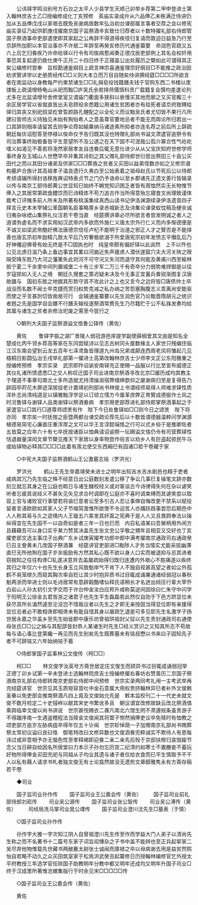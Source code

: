 <!-- { "loadSidebar": true } -->
　　公讳铎字鸣治别号方石台之太平人少县学生天顺己卯举乡荐第二甲申登进士第入翰林庶吉士乙□授编修成化丁亥预修　英庙实录成升从六品俸乙未秩满迁侍讲仍加从五品俸戊戌以家艰去既免丧谢病居数年弘治初台谏部属言事者交荐之会以修宪庙实录征乃起供职庚戌擢南京国子监祭酒辛亥致仕归荐者以十数特擢礼部右侍郎管国子祭酒事命吏部遣使即其家起之公再辞不得道得疾径归复请而敦迫日益急乃行至京辞所加职以本官治事亦不许居二年辞至再癸亥修历代通鉴纂要　命润色官疏又五六上后乞归飬疾乃许命给驿以行令有司俟病愈闻奏正德戊辰吏部例上其名会权奸用事恐其复起遂仍致仕庚午正月二十四日终于正寝盖公出处履历之槩如此可谓得其正矣公编修时尝奉　旨校勘通鉴纲目上疏言神宗喜通鉴理宗好纲目□不能推之政治因劝求贒讲学以史册质经传□□义则大本立而万目自随矣侍讲撰经筵□□□□所欲言者在南监动以身教每严约束禁诸生□□礼捐皂役钱籍膳夫钱于官购东西二书楼以庋镂板上疏请增杨龟山从祀而黜□庐吴氏余若择师儒慎科贡广载籍复会馔均差遣论列尤多在北监请增号舍修堂室又谓庙门衢面多狭斜以亵慢买其地而廓之又买官廨三十余区居学官以省僦直皆出夫皂顾役余悉籍公用诸生贫困者亦有给死者请京府致赙给驿归其丧又别祀叔梁纥曾晢颜路孔鲤配之以全伦义而议黜吴氏者尤切皆不果行凡所建曰皆师古义持独见未始有狥俗希人之意虽尊官要地忌者不能无而舆论所归若出一口其辞则相率请留其去则争论荐如输粟纳马诸途素所抑者亦连名荐之前后所上辞疏朝廷每优诏慰答至停禄以俟命仅予告归既其没也特赠礼部尚书谥文肃遣官逾祭令有司治葬事终始极备皆平生意望所不及公道之在天下固不可泯哉公孤介寡合性气屹屹嗜义如渴见不善若将凂然家居孝友自违飬后辄无意仕进少从从父宝庆知府世修学师事终身及玉城山人世懋早卒并集其诗刻之其父赠礼部侍郎世衍尝出祭田三十亩公买田代之而以其田分诸弟及供家□□□葬族之贫者又买田以益弟侄数亦如之又修宗谱构墓庐合族计其高祖孝子温良遗行久弗白至公始表着之祖母赵氏以节死后公以侍郎考绩请辍所得封诰移旌典诏特表贞节之门仍予诰命以至乡郡诸先正遗文善行皆辑录以传与南京工部侍郎黄公世显知巳始终不婣党知识困乏者皆有周恤然实无长物惟节俸入之其居常第疏食醴饮而巳诗精炼不苟力追古作当所得意殆忘寝食文尚理致谨体裁考订评隲多前人所未及所著有桃溪集续真西山读书记伊洛渊源续录伊洛遗音四子择言元史本末宰辅公革国朝名臣事略尊乡录赤城新志及诗集论谏录蚁忱稿及绠余诚归夷杂咏缌山集祭礼仪注若干卷当直　经筵撰讲章必尽所欲言者尝发明诚之者人之道谓务虗名而不求实用如汉武帝内多欲而外施仁义唐太宗外行仁义而内多惭德便是不诚又如梁武帝酷好佛法唐德宗信任卢杞不能明于治道之邪正人才之贒否是不能择善也唐玄宗初年励精几致太平后乃穷奢极欲溺于所爱唐宪宗初年发愤志平僭乱后乃好神僊迎佛骨有始无终是不□固执也时　纯皇帝颇有偏好铎以此讽然　上不以忤也公见北虏日滋乃条上备边事宜其畧曰河曲近失声援虏人潜伏遂窟穴夫大河关陜之限隔受降东胜乃大河之藩篱失此则河不可守况又失河而退守其何能及黄甫川西至榆林抵宁夏二千余里中间列置城堡二十有三步军二万三千有奇卒分力弱势难捍御是以往岁寇掠如入无人之境　朝廷久搜套之策迟疑未决及今无事正宜蓄兵飬锐渐图复汉唐故疆与　国初东胜之地据其形势守其不攻此计之上也又言今之边将皆□唐债帅士卒战没而名数不闻士卒克捷而赏归权势克减之私办纳之苦怨塞胸腹志义乖离尚安能驱而使之乎言甚剀切皆凿凿可行　会辑通鉴纂要以先生润色官乃论黜晋隋胡元之统识者韪之先是国学自会膳不行膳夫输役遂祭酒常费先生乃尽籍贮于公不私铢发奏均给其属与诸生之贫者余修治圯废之需至今犹行之 

　　○朝列大夫国子监祭酒谥文恪鲁公铎传（黄佐） 

　　黄佐 
　　鲁铎字振之湖广景陵人弱冠游邑庠提学副使薛纲爱其文由是知名全楚成化丙午领乡荐高等家在东冈尝赋诗以见志古树冈头屋数椽主人家世只残编住临江汉东南会望到云龙五百年七泽鸢鱼皆理道九州岛兄弟或颠连西周老凤将雏起几见梧桐日影圆弘治壬戌举礼部第一擢进士高第改翰林庶吉士少师李文正公东阳雅重之授编修预修　孝宗实录　武宗即阼诏谕安南铎充正使赐一品服以行比至宣布威德正其仪礼诸所馈遗悉□之交人称叹迁国子司业进南京祭酒寻改北京□屡历成均其教主于理道不事章句南北士多所造就尤持清操湔宿弊缙绅歆仰之屡谢病归至是复得告乃辟园亭莳花木屏迹深居投老计嘉靖初刑部尚书林俊上书谓经师易得人师难求铎性质浑朴志尚清纯道足以镇雅黜浮学足以订顽立懦方今厘革庶弊正育贒成德振作士风之时况鲁铎与谢铎人品类谢铎以祭酒飬病　孝宗用吏部荐进礼部侍郎掌祭酒事起之于家遣官以□其行□道尊师颂羙有作　陛下今日处鲁铎如□□则今日之颂羙　陛下将亦同　孝宗矣一时抚按之臣暨两都台谏交疏论荐先后以十数皆谓德器温粹问学渊源植德易简宅心廉直庄重浑厚之文可以华王言淳懿端恪之行可以式乡俗于是推卿佐者五皆莫之应年六十有七卒抚按诸臣以恤典请诏谕祭一坛赐谥文恪仍令有司营葬铎性恬退器量深闳文章节槩见推天下家居以身率物尝作俗言以劝乡人有巨盗起掠民牛马或绐铎物必释其□□□□此着有莲北使交东西厢巳有园诸□若干卷藏于家 

　　○中宪大夫国子监祭酒鹤山王公激墓志铭（罗洪光） 

　　罗洪光 
　　鹤山王先生举嘉靖癸未进士之明年出知吉水吉水剧邑也精于吏者咸病其冗乃先生临之殊不经意日出公庭数刻发遣公移了争讼几事巳复操笔文辞亦数刻立就忘其身之在公庭也暇日与诸生雠校经义或对客谈古今诗律得失何在杂以谑笑听者忘疲其说经义不甚矢见矢见求合时调即在公庭亦不喜时调束缚而其谑笑尝以取容上官与诸败官行事譬若将谕巳意者讼至多引古人忍让事俾自悔改更不禁系以赋役留者言语欧欧如其家人父子节缩简澹惟所欲使不令迫苦人亦踊跃趋事尝恐后期邑中人人称其易与久之迹境内人王璇五六辈发其奸寘之宪典于是人人又且畏顾奉法以操纵得宜在先生固不一以自奇如是者三年一日也巳而　内召私语某曰吾舅柄用外闲方且藉藉吾可以身口实乎某力赞其决盖先生张文忠公孚敬之甥年且相亚又交好也丁亥擢吏部文选主事戊子出典广东乡试庚寅擢考功郎中郎中满考擢南京通政司右通政癸巳召主誊黄未几改国子祭酒兼　经筵讲官吏部进□黜陟人才务当情实尤能采拔幽滞直巳无所他狥在国子岁余振励有方然其私心既不欲以身人口实而被退抑与忌其进者窃揣知之往往构谗□轧遂决意弃去盖屡疏始得归既归连遭内外艰心不胜痛遂以疾终其归之年仅六十也先生长身玉立风致魁岸气不肯下人不独自视甚高望之者如尘外孤鹤不易笼绁久而窥其胸次率自贬让其少时抱异质书过目辄成诵兼通诸经弱冠以春秋魁两浙而举进士则以毛诗居常有意辟榖酷嗜仙释氏语稍长才名迸出倾压行辈大宰乔白岩山人孙太初引文字交而于许台仲金汝白应邦升咸称莫逆间因徐曰仁朱守中问学于阳明王公徐金五君皆浙之诸君子也先生平生磊磊若此然仅自効于下邑方跻显位未获尽其所长溘然遽至沦没岂不惜哉议者以先生之才即无亲授固当得显位即有亲援得显位忌者必不敢相谗即相谗未有能自惜其身以屡疏乞退是可多见耶先生名激字子扬世居永嘉之华盖乡至先生始徙郡中康乐坊曾祖珙祖封父钲以先生贵封通政司右通使母张氏□□公之姊与其配邵皆封恭人某诸生时先生□经义赏识之又知其所志不苟故每与语心事比登第纔一再见而先生别矣先生既葬墓未有铭叔懋以书来曰子固知先子者不可辞铭又六年始纳铭于墓 

　　○侍郎掌国子监事林公文俊传（柯□□） 

　　柯□□ 
　　林文俊字汝英号方斋世居定庄文悛生而颕异书过目辄成诵弱冠举正德丁卯乡试第一辛未登进士选翰林院庶吉士授编修擢右春坊右赞善历二京国子祭酒南京礼部右侍郎转南京吏部右侍郎中间预修　世宗实录两同考礼闱一主考武举再充经筵讲官　世宗见其玉质矩容音吐中金石意属大用权贵挤翰林异巳者补外文俊赖　圣眷以免吏部会推南祭酒凡四上竟及文俊始允先是　敕本监校刊二十一代史未就文俊不数月校定二十史锓梓以献其宋史书繁讹多且　朝议谓宜改修故缺云改北祭酒值　乘舆临幸文俊以尚书讲说　世宗甚悦赐衣二袭凡南北六馆生罔不肃遵规条虽贵游子不得躐序南一生遇盗稽程法当赎金文俊闻其将鬻子恻然捐俸吏议卒免赎时有恤教之颂吏部方逾岁左胁病疽卒得年仅五十讣闻　世宗轸悼荫一子加赠南京礼部尚书赐葬祭太常初议谥曰良曰恪　御笔特改曰文修异数也文俊涵飬完粹诚实不欺待人有恩每讳过或非意相予亦无愠色性至孝释褐即迎飬二亲二亲先后殁于京邸扶榇归哀毁踰节念父当日耕自给因名所居堂曰力本示子孙勿忘历宫二纪清约如寒士不置媵妾不蓄玩好物所得俸金买田充祀与同祖从子均业其遗与诸子者仅给衣食而巳平生慎取予不干人以私有藉人请求书札者独文俊无有士论翕然故没无遗赀文章醇雅隽永有方斋存稿若干卷 

　　◆司业 

　　国子监司业孙作传 
　　国子监司业王公嘉会传（黄佐） 
　　国子监司业前礼部侍郎刘崧传 
　　司业吴公源传 
　　国子监司业张公智传 
　　司业吴公溥传（黄佐） 
　　司经局洗马掌司业晁公瑮传 
　　国子监司业澄川沈先生□墓表（于慎） 

　　○国子监司业孙作传 

　　孙作字大雅一字次知江阴人自曾祖澄川先生传至作而学益大门人弟子以清尚先生称之而不名著书十二篇号东家子词旨闳慱杂之子书中盖不能辨也至正兵起挈家二吴尽弃他物惟载先世藏书两敝簏太尉张士诚闻而廪禄之卒以母病谢去用是益贫然熙怡自若略不动久之众买田筑室家于松焉洪武癸丑起纂修日历授翰林编修官乞外授太平府教授三年选学官任除国子助教明年分教中都又明年还成均又明年升国子司业□终于汉成里所著惟沧螺集版行于时余见宋□□□□□传 

　　○国子监司业王公嘉会传（黄佐） 

　　黄佐 
